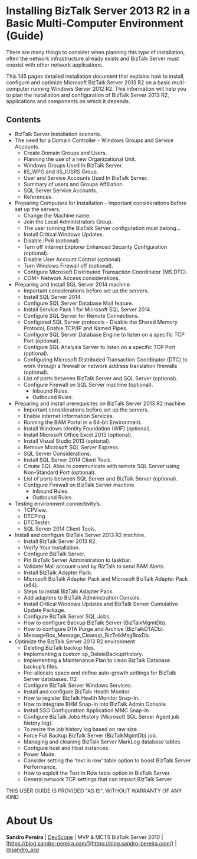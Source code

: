 # Installing BizTalk Server 2013 R2 in a Basic Multi-Computer Environment (Guide)
There are many things to consider when planning this type of installation, often the network infrastructure already exists and BizTalk Server must coexist with other network applications. 

This 145 pages detailed installation document that explains how to install, configure and optimize Microsoft BizTalk Server 2013 R2 on a basic multi-computer running Windows Server 2012 R2. This information will help you to plan the installation and configuration of BizTalk Server 2013 R2, applications and components on which it depends. 

## Contents                                       
* BizTalk Server Installation scenario.
* The need for a Domain Controller - Windows Groups and Service Accounts.
  * Create Domain Groups and Users.
  * Planning the use of a new Organizational Unit.
  * Windows Groups Used In BizTalk Server.
  * IIS_WPG and IIS_IUSRS Group.
  * User and Service Accounts Used In BizTalk Server.
  * Summary of users and Groups Affiliation.
  * SQL Server Service Accounts. 
  * References.
* Preparing Computers for Installation - Important considerations before set up the servers.
  * Change the Machine name.
  * Join the Local Administrators Group.
  * The user running the BizTalk Server configuration must belong…
  * Install Critical Windows Updates.
  * Disable IPv6 (optional).
  * Turn off Internet Explorer Enhanced Security Configuration (optional).
  * Disable User Account Control (optional).
  * Turn Windows Firewall off (optional).
  * Configure Microsoft Distributed Transaction Coordinator (MS DTC).
  * COM+ Network Access considerations.
* Preparing and Install SQL Server 2014 machine.
  * Important considerations before set up the servers.
  * Install SQL Server 2014.
  * Configure SQL Server Database Mail feature.
  * Install Service Pack 1 for Microsoft SQL Server 2014.
  * Configure SQL Server for Remote Connections.
  * Configured SQL Server protocols - Disable the Shared Memory Protocol, Enable TCP/IP and Named Pipes.
  * Configure SQL Server Database Engine to listen on a specific TCP Port (optional).
  * Configure SQL Analysis Server to listen on a specific TCP Port (optional).
  * Configuring Microsoft Distributed Transaction Coordinator (DTC) to work through a firewall or network address translation firewalls (optional).
  * List of ports between BizTalk Server and SQL Server (optional).
  * Configure Firewall on SQL Server machine (optional).
    * Inbound Rules.
    * Outbound Rules.
* Preparing and install prerequisites on BizTalk Server 2013 R2 machine.
  * Important considerations before set up the servers.
  * Enable Internet Information Services.
  * Running the BAM Portal in a 64-bit Environment.
  * Install Windows Identity Foundation (WIF) (optional).
  * Install Microsoft Office Excel 2013 (optional).
  * Install Visual Studio 2013 (optional).
  * Remove Microsoft SQL Server Express.
  * SQL Server Considerations.
  * Install SQL Server 2014 Client Tools.
  * Create SQL Alias to communicate with remote SQL Server using Non-Standard Port (optional).
  * List of ports between SQL Server and BizTalk Server (optional).
  * Configure Firewall on BizTalk Server machine.
    * Inbound Rules.
    * Outbound Rules.
* Testing environment connectivity’s.
  * TCPView.
  * DTCPing.
  * DTCTester.
  * SQL Server 2014 Client Tools.
* Install and configure BizTalk Server 2013 R2 machine.
  * Install BizTalk Server 2013 R2.
  * Verify Your Installation.
  * Configure BizTalk Server.
  * Pin BizTalk Server Administration to taskbar.
  * Validate Mail account used by BizTalk to send BAM Alerts.
  * Install BizTalk Adapter Pack.
  * Microsoft BizTalk Adapter Pack and Microsoft BizTalk Adapter Pack (x64).
  * Steps to install BizTalk Adapter Pack.
  * Add adapters to BizTalk Administration Console.
  * Install Critical Windows Updates and BizTalk Server Cumulative Update Package.
  * Configure BizTalk Server SQL Jobs.
  * How to configure Backup BizTalk Server (BizTalkMgmtDb).
  * How to configure DTA Purge and Archive (BizTalkDTADb).
  * MessageBox_Message_Cleanup_BizTalkMsgBoxDb.
* Optimize the BizTalk Server 2013 R2 environment
  * Deleting BizTalk backup files.
  * Implementing a custom sp_DeleteBackupHistory.
  * Implementing a Maintenance Plan to clean BizTalk Database backup’s files.
  * Pre-allocate space and define auto-growth settings for BizTalk Server databases. 112
  * Configure BizTalk Server Windows Services.
  * Install and configure BizTalk Health Monitor.
  * How to register BizTalk Health Monitor Snap-In.
  * How to integrate BHM Snap-In into BizTalk Admin Console.
  * Install SSO Configuration Application MMC Snap-In
  * Configure BizTalk Jobs History (Microsoft SQL Server Agent job history log).
  * To resize the job history log based on raw size.
  * Force Full Backup BizTalk Server (BizTalkMgmtDb) job.
  * Managing and cleaning BizTalk Server MarkLog database tables.
  * Configure host and Host instances.
  * Power Mode.
  * Consider setting the 'text in row' table option to boost BizTalk Server Performance.
  * How to exploit the Text in Row table option in BizTalk Server.
  * General network TCP settings that can impact BizTalk Server
 
THIS USER GUIDE IS PROVIDED "AS IS", WITHOUT WARRANTY OF ANY KIND.

# About Us
**Sandro Pereira** | [DevScope](http://www.devscope.net/) | MVP & MCTS BizTalk Server 2010 | [https://blog.sandro-pereira.com/](https://blog.sandro-pereira.com/) | [@sandro_asp](https://twitter.com/sandro_asp)
